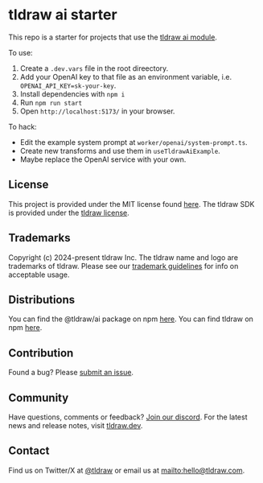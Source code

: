 # tldraw ai starter

This repo is a starter for projects that use the [tldraw ai module](https://github.com/tldraw/ai).

To use:

1. Create a `.dev.vars` file in the root direectory.
2. Add your OpenAI key to that file as an environment variable, i.e. `OPENAI_API_KEY=sk-your-key`.
3. Install dependencies with `npm i`
4. Run `npm run start`
5. Open `http://localhost:5173/` in your browser.

To hack:

- Edit the example system prompt at `worker/openai/system-prompt.ts`.
- Create new transforms and use them in `useTldrawAiExample`.
- Maybe replace the OpenAI service with your own.

## License

This project is provided under the MIT license found [here](https://github.com/tldraw/ai/blob/main/LICENSE.md). The tldraw SDK is provided under the [tldraw license](https://github.com/tldraw/tldraw/blob/main/LICENSE.md).

## Trademarks

Copyright (c) 2024-present tldraw Inc. The tldraw name and logo are trademarks of tldraw. Please see our [trademark guidelines](https://github.com/tldraw/tldraw/blob/main/TRADEMARKS.md) for info on acceptable usage.

## Distributions

You can find the @tldraw/ai package on npm [here](https://www.npmjs.com/package/@tldraw/ai?activeTab=versions). You can find tldraw on npm [here](https://www.npmjs.com/package/@tldraw/tldraw?activeTab=versions).

## Contribution

Found a bug? Please [submit an issue](https://github.com/tldraw/ai/issues/new).

## Community

Have questions, comments or feedback? [Join our discord](https://discord.gg/rhsyWMUJxd). For the latest news and release notes, visit [tldraw.dev](https://tldraw.dev).

## Contact

Find us on Twitter/X at [@tldraw](https://twitter.com/tldraw) or email us at [mailto:hello@tldraw.com](hello@tldraw.com).
